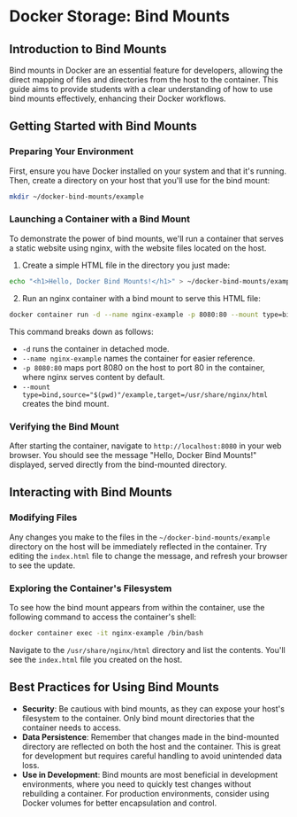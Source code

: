 # Docker Storage: Bind Mounts
## Introduction to Bind Mounts
Bind mounts in Docker are an essential feature for developers, allowing the direct mapping of files and directories from the host to the container. This guide aims to provide students with a clear understanding of how to use bind mounts effectively, enhancing their Docker workflows.


## Getting Started with Bind Mounts
### Preparing Your Environment
First, ensure you have Docker installed on your system and that it's running. Then, create a directory on your host that you'll use for the bind mount:
```bash
mkdir ~/docker-bind-mounts/example
```

### Launching a Container with a Bind Mount
To demonstrate the power of bind mounts, we'll run a container that serves a static website using nginx, with the website files located on the host.

1. Create a simple HTML file in the directory you just made:

```bash
echo "<h1>Hello, Docker Bind Mounts!</h1>" > ~/docker-bind-mounts/example/index.html
```

2. Run an nginx container with a bind mount to serve this HTML file:

```bash
docker container run -d --name nginx-example -p 8080:80 --mount type=bind,source="$(pwd)"/example,target=/usr/share/nginx/html nginx
```

This command breaks down as follows:
- `-d` runs the container in detached mode.
- `--name nginx-example` names the container for easier reference.
- `-p 8080:80` maps port 8080 on the host to port 80 in the container, where nginx serves content by default.
- `--mount type=bind,source="$(pwd)"/example,target=/usr/share/nginx/html` creates the bind mount.

### Verifying the Bind Mount
After starting the container, navigate to `http://localhost:8080` in your web browser. You should see the message "Hello, Docker Bind Mounts!" displayed, served directly from the bind-mounted directory.

## Interacting with Bind Mounts

### Modifying Files

Any changes you make to the files in the `~/docker-bind-mounts/example` directory on the host will be immediately reflected in the container. Try editing the `index.html` file to change the message, and refresh your browser to see the update.

### Exploring the Container's Filesystem

To see how the bind mount appears from within the container, use the following command to access the container's shell:

```bash
docker container exec -it nginx-example /bin/bash
```

Navigate to the `/usr/share/nginx/html` directory and list the contents. You'll see the `index.html` file you created on the host.

## Best Practices for Using Bind Mounts
- **Security**: Be cautious with bind mounts, as they can expose your host's filesystem to the container. Only bind mount directories that the container needs to access.
- **Data Persistence**: Remember that changes made in the bind-mounted directory are reflected on both the host and the container. This is great for development but requires careful handling to avoid unintended data loss.
- **Use in Development**: Bind mounts are most beneficial in development environments, where you need to quickly test changes without rebuilding a container. For production environments, consider using Docker volumes for better encapsulation and control.

